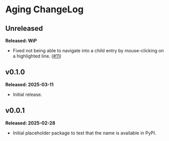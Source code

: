 # Aging ChangeLog

## Unreleased

**Released: WiP**

- Fixed not being able to navigate into a child entry by mouse-clicking on a
  highlighted line. ([#11](https://github.com/davep/aging/pull/11))

## v0.1.0

**Released: 2025-03-11**

- Initial release.

## v0.0.1

**Released: 2025-02-28**

- Initial placeholder package to test that the name is available in PyPI.

[//]: # (ChangeLog.md ends here)
